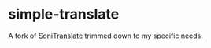 # simple-translate
A fork of [SoniTranslate](https://github.com/R3gm/SoniTranslate) trimmed down to my specific needs.